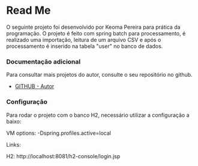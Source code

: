 # Read Me
O seguinte projeto foi desenvolvido por Keoma Pereira para prática da programação. O projeto é feito com spring batch para processamento, é realizado uma importação, leitura de um arquivo CSV e após o processamento é inserido na tabela "user" no banco de dados.

### Documentação adicional
Para consultar mais projetos do autor, consulte o seu repositório no github.

* [GITHUB - Autor](https://github.com/KeomaPereira)

### Configuração
Para rodar o projeto com o banco H2, necessário utilizar a configuração a baixo:

VM options: -Dspring.profiles.active=local

Links:

H2: http://localhost:8081/h2-console/login.jsp


